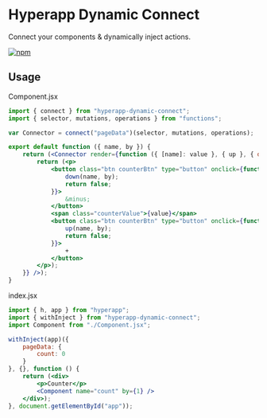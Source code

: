 # Hyperapp Dynamic Connect
Connect your components & dynamically inject actions.

[![npm](https://img.shields.io/npm/v/hyperapp-dynamic-connect.svg)](https://www.npmjs.org/package/hyperapp-dynamic-connect)

## Usage
Component.jsx
```jsx
import { connect } from "hyperapp-dynamic-connect";
import { selector, mutations, operations } from "functions";

var Connector = connect("pageData")(selector, mutations, operations);

export default function ({ name, by }) {
    return (<Connector render={function ({ [name]: value }, { up }, { delayedDown: down }) {
        return (<p>
            <button class="btn counterBtn" type="button" onclick={function () {
                down(name, by);
                return false;
            }}>
                &minus;
            </button>
            <span class="counterValue">{value}</span>
            <button class="btn counterBtn" type="button" onclick={function () {
                up(name, by);
                return false;
            }}>
                +
            </button>
        </p>);
    }} />);
}
```

index.jsx
```jsx
import { h, app } from "hyperapp";
import { withInject } from "hyperapp-dynamic-connect";
import Component from "./Component.jsx";

withInject(app)({
    pageData: {
        count: 0
    }
}, {}, function () {
    return (<div>
        <p>Counter</p>
        <Component name="count" by={1} />
    </div>);
}, document.getElementById("app"));
```